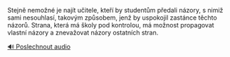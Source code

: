 
Stejně nemožné je najít učitele, kteří by studentům předali názory, s nimiž sami nesouhlasí, takovým způsobem, jenž by uspokojil zastánce těchto názorů. Strana, která má školy pod kontrolou, má možnost propagovat vlastní názory a znevažovat názory ostatních stran.

[🔊 Poslechnout audio](/data/7-paragraphs/audio/chapter_169/para_005-Stejn-nemon-je-najt-uitele-kte-by-student.mp3)
